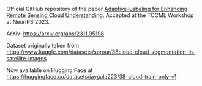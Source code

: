 Official GitHub repository of the paper [Adaptive-Labeling for Enhancing Remote Sensing Cloud Understanding](https://neurips.cc/virtual/2023/76952). Accepted at the TCCML Workshop at NeurIPS 2023.

ArXiv: https://arxiv.org/abs/2311.05198

Dataset originally taken from https://www.kaggle.com/datasets/sorour/38cloud-cloud-segmentation-in-satellite-images

Now available on Hugging Face at https://huggingface.co/datasets/jaygala223/38-cloud-train-only-v1 
